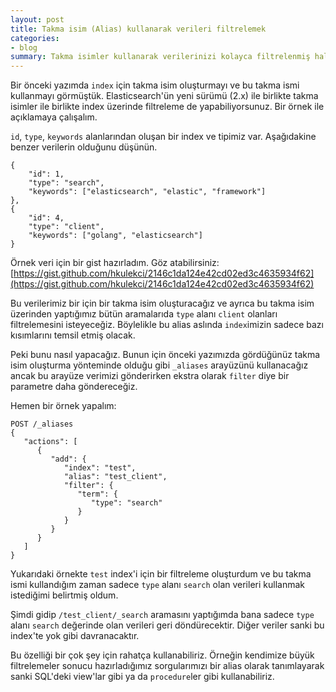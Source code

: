 ```yaml
---
layout: post
title: Takma isim (Alias) kullanarak verileri filtrelemek
categories:
- blog
summary: Takma isimler kullanarak verilerinizi kolayca filtrelenmiş halleriyle sorgulayabilirsiniz. 
---
```


Bir önceki yazımda `index` için takma isim oluşturmayı ve bu takma ismi kullanmayı
görmüştük. Elasticsearch'ün yeni sürümü (2.x) ile birlikte takma isimler ile birlikte 
index üzerinde filtreleme de yapabiliyorsunuz. Bir örnek ile açıklamaya çalışalım. 

`id`, `type`, `keywords` alanlarından oluşan bir index ve tipimiz var. Aşağıdakine
benzer verilerin olduğunu düşünün. 

```
{
    "id": 1,
    "type": "search",
    "keywords": ["elasticsearch", "elastic", "framework"]
},
{
    "id": 4,
    "type": "client",
    "keywords": ["golang", "elasticsearch"]
}
```

Örnek veri için bir gist hazırladım. 
Göz atabilirsiniz: [https://gist.github.com/hkulekci/2146c1da124e42cd02ed3c4635934f62](https://gist.github.com/hkulekci/2146c1da124e42cd02ed3c4635934f62)

Bu verilerimiz bir için bir takma isim oluşturacağız ve ayrıca bu takma isim 
üzerinden yaptığımız bütün aramalarıda `type` alanı `client` olanları filtrelemesini
isteyeceğiz. Böylelikle bu alias aslında `index`imizin sadece bazı kısımlarını 
temsil etmiş olacak.

Peki bunu nasıl yapacağız. Bunun için önceki yazımızda gördüğünüz takma isim 
oluşturma yönteminde olduğu gibi `_aliases` arayüzünü kullanacağız ancak bu arayüze
verimizi gönderirken ekstra olarak `filter` diye bir parametre daha göndereceğiz.

Hemen bir örnek yapalım:

```
POST /_aliases
{
   "actions": [
      {
         "add": {
            "index": "test",
            "alias": "test_client",
            "filter": {
               "term": {
                  "type": "search"
               }
            }
         }
      }
   ]
}
```

Yukarıdaki örnekte `test` index'i için bir filtreleme oluşturdum ve bu takma ismi 
kullandığım zaman sadece `type` alanı `search` olan verileri kullanmak istediğimi
belirtmiş oldum. 

Şimdi gidip `/test_client/_search` aramasını yaptığımda bana sadece `type` alanı 
`search` değerinde olan verileri geri döndürecektir. Diğer veriler sanki bu 
index'te yok gibi davranacaktır. 

Bu özelliği bir çok şey için rahatça kullanabiliriz. Örneğin kendimize büyük 
filtrelemeler sonucu hazırladığımız sorgularımızı bir alias olarak tanımlayarak 
sanki SQL'deki view'lar gibi ya da `procedure`ler gibi kullanabiliriz. 
